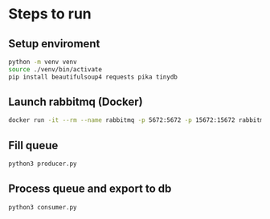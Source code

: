 # Steps to run

## Setup enviroment

```bash
python -m venv venv
source ./venv/bin/activate
pip install beautifulsoup4 requests pika tinydb
```

## Launch rabbitmq (Docker)

```bash
docker run -it --rm --name rabbitmq -p 5672:5672 -p 15672:15672 rabbitmq:3.12-management
```

## Fill queue

```bash
python3 producer.py
```

## Process queue and export to db

```bash
python3 consumer.py
```
